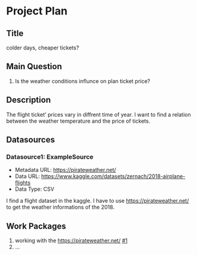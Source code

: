 # Project Plan

## Title
<!-- Give your project a short title. -->
colder days, cheaper tickets?

## Main Question

<!-- Think about one main question you want to answer based on the data. -->
1. Is the weather conditions influnce on plan ticket price?

## Description

<!-- Describe your data science project in max. 200 words. Consider writing about why and how you attempt it. -->
The flight ticket' prices vary in diffrent time of year. I want to find a relation between the weather temperature and the price of tickets. 
## Datasources

<!-- Describe each datasources you plan to use in a section. Use the prefic "DatasourceX" where X is the id of the datasource. -->

### Datasource1: ExampleSource
* Metadata URL: https://pirateweather.net/
* Data URL: https://www.kaggle.com/datasets/zernach/2018-airplane-flights
* Data Type: CSV

I find a flight dataset in the kaggle. I have to use https://pirateweather.net/ to get the weather informations of the 2018.

## Work Packages

<!-- List of work packages ordered sequentially, each pointing to an issue with more details. -->

1. working with the https://pirateweather.net/ [#1][i1]
2. ...

[i1]: https://github.com/behroozbc/made-project/issues/1
